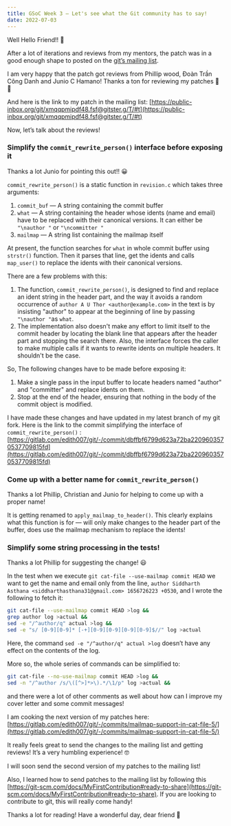 ```yaml
---
title: GSoC Week 3 — Let's see what the Git community has to say!
date: 2022-07-03
---
```


Well Hello Friend!! 👋

After a lot of iterations and reviews from my mentors, the patch was in a good enough shape to posted on the [git’s mailing list](https://public-inbox.org/git/). 

I am very happy that the patch got reviews from Phillip wood, Đoàn Trần Công Danh and Junio C Hamano! Thanks a ton for reviewing my patches 🙂 🙇

And here is the link to my patch in the mailing list: [https://public-inbox.org/git/xmqqpmipdf48.fsf@gitster.g/T/#t](https://public-inbox.org/git/xmqqpmipdf48.fsf@gitster.g/T/#t)

Now, let’s talk about the reviews!

### Simplify the `commit_rewrite_person()` interface before exposing it

Thanks a lot Junio for pointing this out!! 😀

`commit_rewrite_person()` is a static function in `revision.c` which takes three arguments:

1. `commit_buf` — A string containing the commit buffer
2. `what` — A string containing the header whose idents (name and email) have to be replaced with their canonical versions. It can either be `"\nauthor "` or `"\ncommitter "` 
3. `mailmap` — A string list containing the mailmap itself

At present, the function searches for `what` in whole commit buffer using `strstr()` function. Then it parses that line, get the idents and calls `map_user()` to replace the idents with their canonical versions.

There are a few problems with this:

1. The function, `commit_rewrite_person()`, is designed to find and replace an ident string in the header part, and the way it avoids a random occurrence of `author A U Thor <author@example.com>` in the text is by insisting "author" to appear at the beginning of line by passing `"\nauthor "`as `what`. 
2. The implementation also doesn't make any effort to limit itself to the commit header by locating the blank line that appears after the header part and stopping the search there. Also, the interface forces the caller to make multiple calls if it wants to rewrite idents on multiple headers. It shouldn't be the case.

So, The following changes have to be made before exposing it:

1. Make a single pass in the input buffer to locate headers named "author" and "committer" and replace idents on them.
2. Stop at the end of the header, ensuring that nothing in the body of the commit object is modified.

I have made these changes and have updated in my latest branch of my git fork. Here is the link to the commit simplifying the interface of `commit_rewrite_person()` : [https://gitlab.com/edith007/git/-/commit/dbffbf6799d623a72ba2209603570537709815fd](https://gitlab.com/edith007/git/-/commit/dbffbf6799d623a72ba2209603570537709815fd)

### Come up with a better name for `commit_rewrite_person()`

Thanks a lot Phillip, Christian and Junio for helping to come up with a proper name!

It is getting renamed to `apply_mailmap_to_header()`. This clearly explains what this function is for — will only make changes to the header part of the buffer, does use the mailmap mechanism to replace the idents!

### Simplify some string processing in the tests!

Thanks a lot Phillip for suggesting the change! 😃

In the test when we execute `git cat-file --use-mailmap commit HEAD` we want to get the name and email only from the line, `author Siddharth Asthana <siddharthasthana31@gmail.com> 1656726223 +0530`, and I wrote the following to fetch it:

```bash
git cat-file --use-mailmap commit HEAD >log &&
grep author log >actual &&
sed -e "/^author/q" actual >log &&
sed -e "s/ [0-9][0-9]* [-+][0-9][0-9][0-9][0-9]$//" log >actual
```

Here, the command `sed -e "/^author/q" actual >log` doesn’t have any effect on the contents of the log.

More so, the whole series of commands can be simplified to:

```bash
git cat-file --no-use-mailmap commit HEAD >log &&
sed -n "/^author /s/\([^>]*>\).*/\1/p" log >actual &&
```

and there were a lot of other comments as well about how can I improve my cover letter and some commit messages!

I am cooking the next version of my patches here: [https://gitlab.com/edith007/git/-/commits/mailmap-support-in-cat-file-5/](https://gitlab.com/edith007/git/-/commits/mailmap-support-in-cat-file-5/)

It really feels great to send the changes to the mailing list and getting reviews! It’s a very humbling experience! 🤓

I will soon send the second version of my patches to the mailing list!

Also, I learned how to send patches to the mailing list by following this [https://git-scm.com/docs/MyFirstContribution#ready-to-share](https://git-scm.com/docs/MyFirstContribution#ready-to-share). If you are looking to contribute to git, this will really come handy!

Thanks a lot for reading! Have a wonderful day, dear friend 🙂